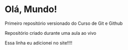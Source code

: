 # Olá, Mundo!
 Primeiro repositório versionado do Curso de Git e Github

 Repositório criado durante uma aula ao vivo


Essa linha eu  adicionei no site!!!!
